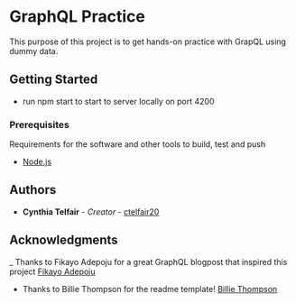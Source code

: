 # GraphQL Practice

This purpose of this project is to get hands-on practice with GrapQL using dummy data.

## Getting Started

- run npm start to start to server locally on port 4200

### Prerequisites

Requirements for the software and other tools to build, test and push
- [Node.js](https://nodejs.org/en/)

## Authors

  - **Cynthia Telfair** - *Creator* -
    [ctelfair20](https://github.com/ctelfair20)

## Acknowledgments
  _ Thanks to Fikayo Adepoju for a great GraphQL blogpost that inspired this project
    [Fikayo Adepoju](https://shorturl.at/jlvw8)
  - Thanks to Billie Thompson for the readme template!
    [Billie Thompson](https://www.readme-templates.com/)


